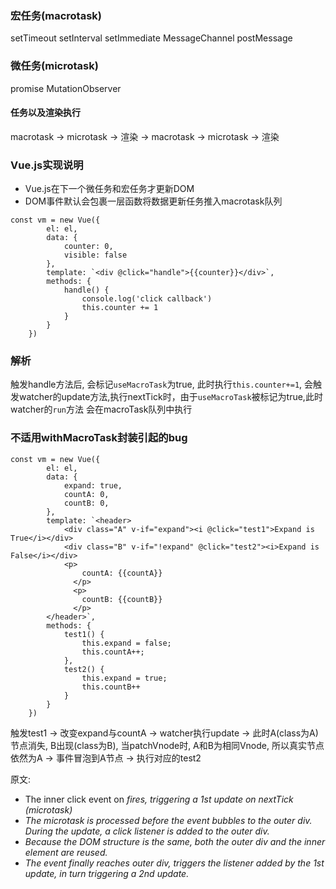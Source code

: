 ### 宏任务(macrotask)

setTimeout setInterval setImmediate MessageChannel postMessage

### 微任务(microtask)

promise MutationObserver

#### 任务以及渲染执行

macrotask -> microtask -> 渲染 -> macrotask -> microtask -> 渲染

### Vue.js实现说明
* Vue.js在下一个微任务和宏任务才更新DOM
* DOM事件默认会包裹一层函数将数据更新任务推入macrotask队列


```
const vm = new Vue({
        el: el,
        data: {
            counter: 0,
            visible: false
        },
        template: `<div @click="handle">{{counter}}</div>`,
        methods: {
            handle() {
                console.log('click callback')
                this.counter += 1
            }
        }
    })
```
### 解析
触发handle方法后, 会标记`useMacroTask`为true, 此时执行`this.counter+=1`,
会触发watcher的update方法,执行nextTick时，由于`useMacroTask`被标记为true,此时watcher的`run`方法
会在macroTask队列中执行

### 不适用withMacroTask封装引起的bug
```
const vm = new Vue({
        el: el,
        data: {
            expand: true,
            countA: 0,
            countB: 0,
        },
        template: `<header>
            <div class="A" v-if="expand"><i @click="test1">Expand is True</i></div>
            <div class="B" v-if="!expand" @click="test2"><i>Expand is False</i></div>
            <p>
                countA: {{countA}}
              </p>
              <p>
                countB: {{countB}}
              </p>
        </header>`,
        methods: {
            test1() {
                this.expand = false;
                this.countA++;
            },
            test2() {
                this.expand = true;
                this.countB++
            }
        }
    })
```

触发test1 -> 改变expand与countA -> watcher执行update -> 此时A(class为A)节点消失, B出现(class为B), 当patchVnode时, A和B为相同Vnode, 所以真实节点依然为A
-> 事件冒泡到A节点 -> 执行对应的test2

原文:
>
* The inner click event on <i> fires, triggering a 1st update on nextTick (microtask)
* The microtask is processed before the event bubbles to the outer div. During the update, a click listener is added to the outer div.
* Because the DOM structure is the same, both the outer div and the inner element are reused.
* The event finally reaches outer div, triggers the listener added by the 1st update, in turn triggering a 2nd update.
[](https://github.com/vuejs/vue/issues/6566)

